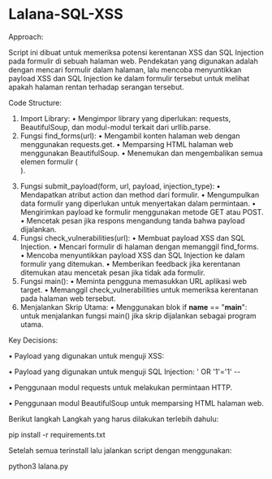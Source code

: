 # Lalana-SQL-XSS
Approach:

Script ini dibuat untuk memeriksa potensi kerentanan XSS dan SQL Injection pada formulir di sebuah halaman web. Pendekatan yang digunakan adalah dengan mencari formulir dalam halaman, lalu mencoba menyuntikkan payload XSS dan SQL Injection ke dalam formulir tersebut untuk melihat apakah halaman rentan terhadap serangan tersebut.

Code Structure:

1.	Import Library:
•	Mengimpor library yang diperlukan: requests, BeautifulSoup, dan modul-modul terkait dari urllib.parse.
2.	Fungsi find_forms(url):
•	Mengambil konten halaman web dengan menggunakan requests.get.
•	Memparsing HTML halaman web menggunakan BeautifulSoup.
•	Menemukan dan mengembalikan semua elemen formulir (<form>).
3.	Fungsi submit_payload(form, url, payload, injection_type):
•	Mendapatkan atribut action dan method dari formulir.
•	Mengumpulkan data formulir yang diperlukan untuk menyertakan dalam permintaan.
•	Mengirimkan payload ke formulir menggunakan metode GET atau POST.
•	Mencetak pesan jika respons mengandung tanda bahwa payload dijalankan.
4.	Fungsi check_vulnerabilities(url):
•	Membuat payload XSS dan SQL Injection.
•	Mencari formulir di halaman dengan memanggil find_forms.
•	Mencoba menyuntikkan payload XSS dan SQL Injection ke dalam formulir yang ditemukan.
•	Memberikan feedback jika kerentanan ditemukan atau mencetak pesan jika tidak ada formulir.
5.	Fungsi main():
•	Meminta pengguna memasukkan URL aplikasi web target.
•	Memanggil check_vulnerabilities untuk memeriksa kerentanan pada halaman web tersebut.
6.	Menjalankan Skrip Utama:
•	Menggunakan blok if __name__ == "__main__": untuk menjalankan fungsi main() jika skrip dijalankan sebagai program utama.

Key Decisions:

•	Payload yang digunakan untuk menguji XSS: <script>alert("XSS")</script>

•	Payload yang digunakan untuk menguji SQL Injection: ' OR '1'='1' --

•	Penggunaan modul requests untuk melakukan permintaan HTTP.

•	Penggunaan modul BeautifulSoup untuk memparsing HTML halaman web.



Berikut langkah Langkah yang harus dilakukan terlebih dahulu:

pip install -r requirements.txt

Setelah semua terinstall lalu jalankan script dengan menggunakan:


python3 lalana.py

